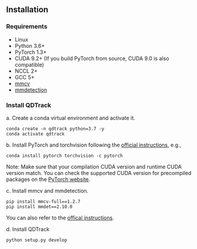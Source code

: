 
## Installation

### Requirements
- Linux
- Python 3.6+ 
- PyTorch 1.3+
- CUDA 9.2+ (If you build PyTorch from source, CUDA 9.0 is also compatible)
- NCCL 2+
- GCC 5+
- [mmcv](https://github.com/open-mmlab/mmcv)
- [mmdetection](https://github.com/open-mmlab/mmdetection)

### Install QDTrack

a. Create a conda virtual environment and activate it.
```shell
conda create -n qdtrack python=3.7 -y
conda activate qdtrack
```

b. Install PyTorch and torchvision following the [official instructions](https://pytorch.org/), e.g.,

```shell
conda install pytorch torchvision -c pytorch
```

Note: Make sure that your compilation CUDA version and runtime CUDA version match.
You can check the supported CUDA version for precompiled packages on the [PyTorch website](https://pytorch.org/).

c. Install mmcv and mmdetection.

```shell
pip install mmcv-full==1.2.7
pip install mmdet==2.10.0
```

You can also refer to the [offical instructions](https://github.com/open-mmlab/mmdetection/blob/master/docs/install.md).

d. Install QDTrack
```shell
python setup.py develop
```

